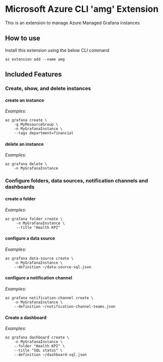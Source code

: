 # Microsoft Azure CLI 'amg' Extension
This is an extension to manage Azure Managed Grafana instances

## How to use ##
Install this extension using the below CLI command
```
az extension add --name amg
```

## Included Features
### Create, show, and delete instances

#### create an instance
*Examples:*
```
az grafana create \
    -g MyResourceGroup \
    -n MyGrafanaInstance \
    --tags department=financial
```

#### delete an instance
*Examples:*
```
az grafana delete \
    -n MyGrafanaInstance
```

### Configure folders, data sources, notification channels and dashboards

#### create a folder
*Examples:*
```
az grafana folder create \
     -n MyGrafanaInstance \
     --title "Health KPI"
```

#### configure a data source 
*Examples:*
```
az grafana data-source create \
    -n MyGrafanaInstance \
    --definition ~/data-source-sql.json
```

#### configure a notification channel 
*Examples:*
```
az grafana notification-channel create \
    -n MyGrafanaInstance \
    --definition ~/notification-channel-teams.json
```

#### Create a dashboard
*Examples:*
```
az grafana dashboard create \
    -n MyGrafanaInstance \
    --folder "Health KPI" \
    --title "SQL status" \
    --definition ~/dashboard-sql.json
```